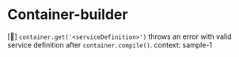 # Container-builder
[🐛] ``container.get('<serviceDefinition>')`` throws an error with valid service definition after ``container.compile()``. context: sample-1
